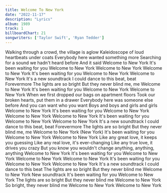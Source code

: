 ```yaml
---
title: Welcome To New York
date: "2022-11-17"
description: "Lyrics"
album: 1989
track: 1
billboardChart: 21
songwriters: ['Taylor Swift', 'Ryan Tedder']
---
```


Walking through a crowd, the village is aglow
Kaleidoscope of loud heartbeats under coats
Everybody here wanted something more
Searching for a sound we hadn't heard before
And it said
Welcome to New York
It's been waiting for you
Welcome to New York
Welcome to New York
Welcome to New York
It's been waiting for you
Welcome to New York
Welcome to New York
It's a new soundtrack
I could dance to this beat, beat
Forevermore
The lights are so bright
But they never blind me, me
Welcome to New York
It's been waiting for you
Welcome to New York
Welcome to New York
When we first dropped our bags on apartment floors
Took our broken hearts, put them in a drawer
Everybody here was someone else before
And you can want who you want
Boys and boys and girls and girls
Welcome to New York
It's been waiting for you
Welcome to New York
Welcome to New York
Welcome to New York
It's been waiting for you
Welcome to New York
Welcome to New York
It's a new soundtrack
I could dance to this beat, beat
Forevermore
The lights are so bright
But they never blind me, me
Welcome to New York (New York)
It's been waiting for you
Welcome to New York
Welcome to New York
Like any great love, it keeps you guessing
Like any real love, it's ever-changing
Like any true love, it drives you crazy
But you know you wouldn't change anything, anything, anything
Welcome to New York
It's been waiting for you
Welcome to New York
Welcome to New York
Welcome to New York
It's been waiting for you
Welcome to New York
Welcome to New York
It's a new soundtrack
I could dance to this beat
The lights are so bright
But they never blind me
Welcome to New York
New soundtrack
It's been waiting for you
Welcome to New York
The lights are so bright
But they never blind me
Welcome to New York
So bright, they never blind me
Welcome to New York
Welcome to New York